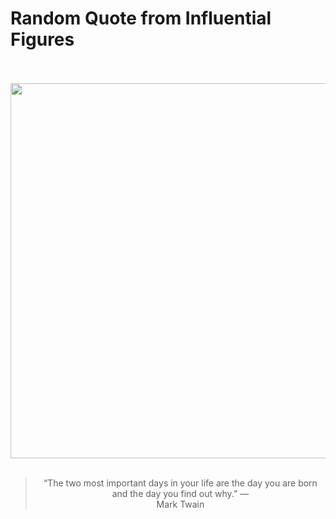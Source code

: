 # Random Quote from Influential Figures

<div align="center">
  <br>
  <br>
  <a href="https://en.wikipedia.org/wiki/Mark_Twain" title="Mark Twain - Wikipedia"><img src="https://upload.wikimedia.org/wikipedia/commons/thumb/0/0c/Mark_Twain_by_AF_Bradley.jpg/220px-Mark_Twain_by_AF_Bradley.jpg" width="600px"></a>
  <br>
  <br>
  <blockquote>&ldquo;The two most important days in your life are the day you are born and the day you find out why.&rdquo; &mdash; <footer>Mark Twain</footer></blockquote>
</div>
  
